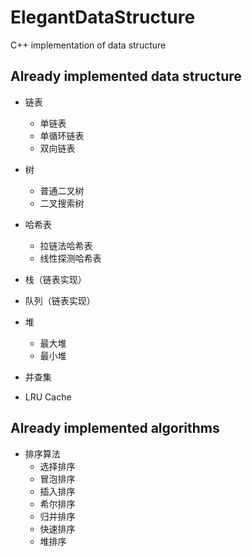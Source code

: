 # ElegantDataStructure
 C++ implementation of data structure

## Already implemented data structure

- 链表
  - 单链表
  - 单循环链表
  - 双向链表
- 树
  - 普通二叉树
  - 二叉搜索树

- 哈希表
  - 拉链法哈希表
  - 线性探测哈希表
- 栈（链表实现）
- 队列（链表实现）
- 堆
  - 最大堆
  - 最小堆
- 并查集
- LRU Cache

## Already implemented algorithms

- 排序算法
  - 选择排序
  - 冒泡排序
  - 插入排序
  - 希尔排序
  - 归并排序
  - 快速排序
  - 堆排序